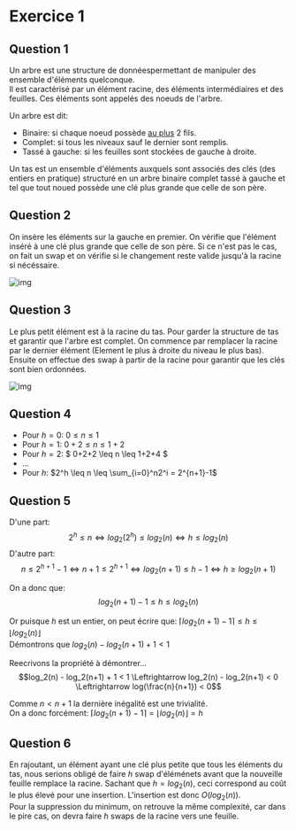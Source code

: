 # Exercice 1

## Question 1

Un arbre est une structure de donnéespermettant de manipuler des ensemble d'éléments quelconque.  
Il est caractérisé par un élément racine, des éléments intermédiaires et des feuilles. Ces éléments
sont appelés des noeuds de l'arbre.  

Un arbre est dit:
- Binaire: si chaque noeud possède <u>au plus</u> 2 fils.
- Complet: si tous les niveaux sauf le dernier sont remplis.
- Tassé à gauche: si les feuilles sont stockées de gauche à droite.

Un tas est un ensemble d'éléments auxquels sont associés des clés (des entiers en pratique)
structuré en un arbre binaire complet tassé à gauche et tel que tout noued possède une clé plus grande
que celle de son père.

## Question 2

On insère les éléments sur la gauche en premier. On vérifie que l'élément inséré à une clé plus 
grande que celle de son père. Si ce n'est pas le cas, on fait un swap et on vérifie si le changement 
reste valide jusqu'à la racine si nécéssaire.  

![img](708.jpg)

## Question 3

Le plus petit élément est à la racine du tas. Pour garder la structure de tas et garantir que l'arbre 
est complet. On commence par remplacer la racine par le dernier élément (Element le plus à droite du 
niveau le plus bas). Ensuite on effectue des swap à partir de la racine pour garantir que les clés 
sont bien ordonnées.

![img](709.jpg)

## Question 4

- Pour $h=0$: $0 \leq n \leq 1$
- Pour $h=1$: $0+2 \leq n \leq 1+2$
- Pour $h=2$: $ 0+2+2 \leq n \leq 1+2+4 $
- ...
- Pour $h$: $2^h \leq n \leq \sum_{i=0}^n2^i = 2^{n+1}-1$

## Question 5

D'une part: $$2^h \leq n \Leftrightarrow log_2(2^h) \leq log_2(n) \Leftrightarrow h \leq log_2(n)$$
D'autre part: $$n \leq 2^{h+1}-1 \Leftrightarrow n+1 \leq 2^{h+1} \Leftrightarrow log_2(n+1) \leq h-1 \Leftrightarrow h \geq log_2(n+1)$$

On a donc que:
$$log_2(n+1) -1 \leq h \leq log_2(n)$$

Or puisque $h$ est un entier, on peut écrire que: $\lceil log_2(n+1)-1 \rceil \leq h \leq \lfloor log_2(n) \rfloor$   
Démontrons que $log_2(n) -log_2(n+1) + 1 < 1$  

Reecrivons la propriété à démontrer...  
$$log_2(n) - log_2(n+1) + 1 < 1 \Leftrightarrow log_2(n) - log_2(n+1) < 0 \Leftrightarrow log(\frac{n}{n+1}) < 0$$

Comme $n < n+1$ la dernière inégalité est une trivialité.  
On a donc forcément: $\lceil log_2(n+1)-1 \rceil = \lfloor log_2(n) \rfloor = h$

## Question 6

En rajoutant, un élément ayant une clé plus petite que tous les éléments du tas, nous serions obligé 
de faire $h$ swap d'éléménets avant que la nouveille feuille remplace la racine. Sachant que $h = log_2(n)$,
ceci correspond au coût le plus élevé pour une insertion. L'insertion est donc $O(log_2(n))$.  
Pour la suppression du minimum, on retrouve la même complexité, car dans le pire cas, on devra faire $h$
swaps de la racine vers une feuille.
